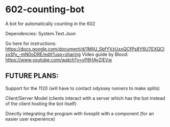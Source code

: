 # 602-counting-bot

A bot for automatically counting in the 602

Dependencies:
System.Text.Json

Go here for instructions: https://docs.google.com/document/d/1MliU_SbfYVzUxxQCfPs8Y6U7EXQClxxSfy_-mN0oDRE/edit?usp=sharing
Video guide by Blood: https://www.youtube.com/watch?v=vP8HAyZjEVw


## FUTURE PLANS:
Support for the 1120 (will have to contact odyssey runners to make splits)

Client/Server Model (clients interact with a server which has the bot instead of the client hosting the bot itself)

Directly integrating the program with livesplit with a component (for an easier user experience)


